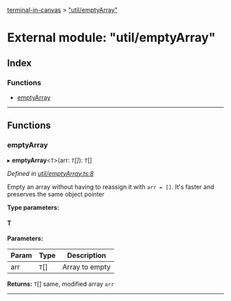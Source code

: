 [terminal-in-canvas](../README.md) > ["util/emptyArray"](../modules/_util_emptyarray_.md)

# External module: "util/emptyArray"

## Index

### Functions

* [emptyArray](_util_emptyarray_.md#emptyarray)

---

## Functions

<a id="emptyarray"></a>

###  emptyArray

▸ **emptyArray**<`T`>(arr: *`T`[]*): `T`[]

*Defined in [util/emptyArray.ts:8](https://github.com/danikaze/terminal-in-canvas/blob/bacbdf6/src/util/emptyArray.ts#L8)*

Empty an array without having to reassign it with `arr = []`. It's faster and preserves the same object pointer

**Type parameters:**

#### T 
**Parameters:**

| Param | Type | Description |
| ------ | ------ | ------ |
| arr | `T`[] |  Array to empty |

**Returns:** `T`[]
same, modified array `arr`

___

